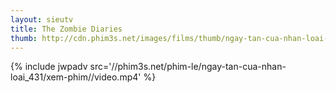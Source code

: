 ```yaml
---
layout: sieutv
title: The Zombie Diaries
thumb: http://cdn.phim3s.net/images/films/thumb/ngay-tan-cua-nhan-loai-the-zombie-diaries.jpg
---
```

{% include jwpadv src='//phim3s.net/phim-le/ngay-tan-cua-nhan-loai_431/xem-phim//video.mp4' %}